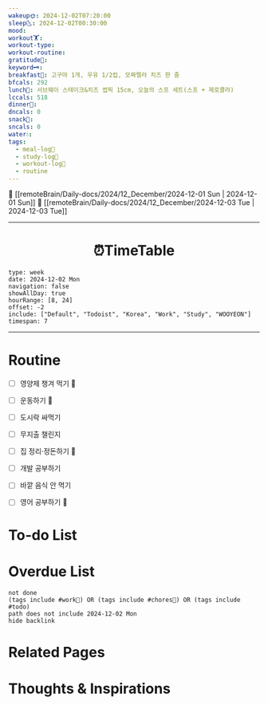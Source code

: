 ```yaml
---
wakeup🌞: 2024-12-02T07:20:00
sleep🌜: 2024-12-02T00:30:00
mood: 
workout🏋️: 
workout-type: 
workout-routine: 
gratitude🙏: 
keyword🗝️: 
breakfast🍳: 고구마 1개, 우유 1/2컵, 모짜렐라 치즈 한 줌
bfcals: 292
lunch🍚: 서브웨이 스테이크&치즈 썹픽 15cm, 오늘의 스프 세트(스프 + 제로콜라)
lccals: 518
dinner🥗: 
dncals: 0
snack🍬: 
sncals: 0
water💧: 
tags:
  - meal-log📝
  - study-log📓
  - workout-log💪
  - routine
---
```


🔺 [[remoteBrain/Daily-docs/2024/12_December/2024-12-01 Sun | 2024-12-01 Sun]]
🔻 [[remoteBrain/Daily-docs/2024/12_December/2024-12-03 Tue | 2024-12-03 Tue]]
___
<h1> <center>⏰TimeTable </center> </h1>

```gEvent
type: week
date: 2024-12-02 Mon
navigation: false
showAllDay: true
hourRange: [8, 24]
offset: -2
include: ["Default", "Todoist", "Korea", "Work", "Study", "WOOYEON"]
timespan: 7
```

--- 


# Routine 

- [ ] 영양제 챙겨 먹기 🔼 
- [ ] 운동하기 🔼 
- [ ] 도시락 싸먹기 
- [ ] 무지출 챌린지 
- [ ] 집 정리·정돈하기 🔼
- [ ] 개발 공부하기
- [ ] 바깥 음식 안 먹기 
- [ ] 영어 공부하기 🔼 


# To-do List


# Overdue List
```tasks
not done
(tags include #work💼) OR (tags include #chores🧺) OR (tags include #todo)
path does not include 2024-12-02 Mon
hide backlink
```

# Related Pages



# Thoughts & Inspirations

